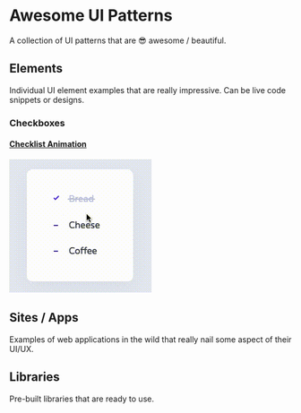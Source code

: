 # Awesome UI Patterns
A collection of UI patterns that are 😎 awesome / beautiful.

## Elements
Individual UI element examples that are really impressive. Can be live code snippets or designs.

### Checkboxes

#### [Checklist Animation](https://codepen.io/milanraring/pen/QWbqBGo)

![](images/checkboxes/checklist-animation.gif)


## Sites / Apps
Examples of web applications in the wild that really nail some aspect of their UI/UX.

## Libraries
Pre-built libraries that are ready to use.
